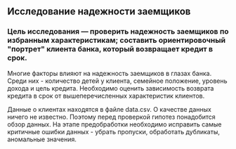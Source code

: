 ## Исследование надежности заемщиков

### Цель исследования — проверить надежность заемщиков по избранным характеристикам; составить ориентировочный "портрет" клиента банка, который возвращает кредит в срок.

Многие факторы влияют на надежность заемщиков в глазах банка. Среди них - количество детей у клиента, семейное положение, уровень дохода и цель кредита. 
Необходимо оценить зависимость возврата кредита в срок от вышеперечисленных характеристик клиентов.

Данные о клиентах находятся в файле data.csv. О качестве данных ничего не известно. Поэтому перед проверкой гипотез понадобится обзор данных. 
На этапе предобработки необходимо исправить самые критичные ошибки данных - убрать пропуски, обработать дубликаты, аномальные значения.
